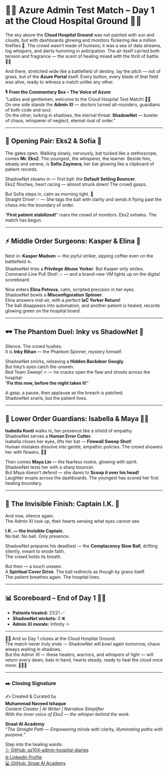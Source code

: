 # 🏏🌸 Azure Admin Test Match – Day 1 at the Cloud Hospital Ground 🌼✨

The sky above the **Cloud Hospital Ground** was not painted with sun and clouds, but with dashboards glowing and monitors flickering like a million fireflies 🌌. The crowd wasn’t made of humans; it was a sea of data streams, log whispers, and alerts humming in anticipation. The air itself carried both tension and fragrance — the scent of healing mixed with the thrill of battle. 🌸🌷  

And there, stretched wide like a battlefield of destiny, lay the pitch — not of grass, but of the **Azure Portal** itself. Every button, every blade of that field was alive, ready to witness a match unlike any other.  

🎙️ **From the Commentary Box – The Voice of Azure**  
“Ladies and gentlemen, welcome to the Cloud Hospital Test Match! 🌼✨  
On one side stands the **Admin XI** — doctors turned all-rounders, guardians of both code and soul.  
On the other, lurking in shadows, the eternal threat: **ShadowNet** — bowler of chaos, whisperer of neglect, eternal rival of order.”  

---

## 🧢 Opening Pair: Eks2 & Sofia 🌸

The gates open. Walking slowly, nervously, bat tucked like a stethoscope, comes **Mr. Eks2**. The youngest, the whisperer, the learner. Beside him, steady and serene, is **Sofia Zaymera**, her bat glowing like a clipboard of patient records.  

ShadowNet steams in — first ball: the **Default Setting Bouncer**.  
Eks2 flinches, heart racing — almost struck down! The crowd gasps.  

But Sofia steps in, calm as morning light. 🌷  
Straight Drive! ✨ — She tags the ball with clarity and sends it flying past the chaos into the boundary of order.  

“**First patient stabilized!**” roars the crowd of monitors. Eks2 exhales. The match has begun.  

---

## ⚡ Middle Order Surgeons: Kasper & Elina 🌼

Next in: **Kasper Madsen** — the joyful striker, sipping coffee even on the battlefield ☕.  
ShadowNet tries a **Privilege Abuse Yorker**. But Kasper only smiles.  
Command-Line Pull Shot! 💥 — and a brand-new VM lights up on the digital scoreboard.  

Now enters **Elina Petrova**, calm, scripted precision in her eyes.  
ShadowNet bowls a **Misconfiguration Spinner**.  
Elina answers mid-air, with a perfect **IaC Yorker Return!**  
The ball disappears into automation, and another patient is healed, records glowing green on the hospital board.  

---

## 🕶️ The Phantom Duel: Inky vs ShadowNet 🌌

Silence. The crowd hushes.  
It is **Inky Rihan** — the Phantom Spinner, mystery himself.  

ShadowNet smirks, releasing a **Hidden Backdoor Googly**.  
But Inky’s eyes catch the unseen.  
Red Team Sweep! 🔥 — he cracks open the flaw and shouts across the hospital:  
“**Fix this now, before the night takes it!**”  

A gasp, a pause, then applause as the breach is patched.  
ShadowNet snarls, but the patient lives.  

---

## 💖 Lower Order Guardians: Isabella & Maya 🌸🌼

**Isabella Konti** walks in, her presence like a shield of empathy.  
ShadowNet serves a **Human Error Cutter**.  
Isabella closes her eyes, lifts her bat — **Firewall Sweep Shot!**  
Human mistakes dissolve into gentle, empathic policies. The crowd showers her with flowers. 🌷✨  

Then comes **Maya Lin** — the fearless rookie, glowing with spirit.  
ShadowNet tests her with a sharp bouncer.  
But Maya doesn’t defend — she dares to **Scoop it over his head!**  
Laughter erupts across the dashboards. The youngest has scored her first healing boundary.  

---

## 🌌 The Invisible Finish: Captain I.K. 🌸

And now, silence again.  
The Admin XI look up, their hearts sensing what eyes cannot see.  

**I.K. — the Invisible Captain.**  
No bat. No ball. Only presence.  

ShadowNet prepares his deadliest — the **Complacency Slow Ball**, drifting silently, meant to erode faith.  
The crowd holds its breath.  

But then — a touch unseen.  
A **Spiritual Cover Drive**. The ball redirects as though by grace itself.  
The patient breathes again. The hospital lives.  

---

## 📊 Scoreboard – End of Day 1 🌼✨

- **Patients treated:** 21/21 ✅  
- **ShadowNet wickets:** 0 ❌  
- **Admin XI morale:** Infinity ♾️  

---

🌸✨ And so Day 1 closes at the Cloud Hospital Ground.  
The match never truly ends — ShadowNet will bowl again tomorrow, chaos always waiting in shadows.  
But the Admin XI — these healers, warriors, and whispers of light — will return every dawn, bats in hand, hearts steady, ready to heal the cloud once more. 🌼🧚‍♀️  

---

### ✒️ Closing Signature  

✍️ Created & Curated by  
**Muhammad Naveed Ishaque**  
_Content Creator | AI Writer | Narrative Simplifier_  
_With the inner voice of Eks2 — the whisper behind the work._  

**Siraat AI Academy**  
_“The Straight Path — Empowering minds with clarity, illuminating paths with purpose.”_  

Step into the healing wards:  
[🩺 GitHub: az104-admin-hospital-diaries](https://github.com/siraat-ai-academy/az104-admin-hospital-diaries)  
[🌐 LinkedIn Profile](https://lnkd.in/dquwuE-5)   
[💻 GitHub: Siraat AI Academy](https://github.com/siraat-ai-academy)  
